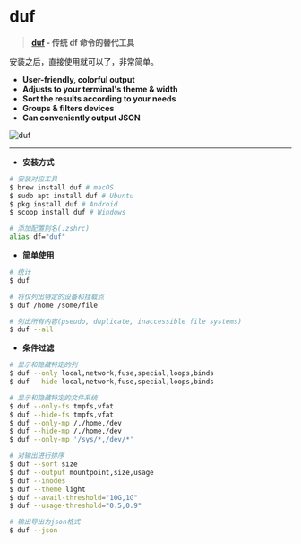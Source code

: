 # duf

> **[duf](https://github.com/muesli/duf) - 传统 df 命令的替代工具**

安装之后，直接使用就可以了，非常简单。

- **User-friendly, colorful output**
- **Adjusts to your terminal's theme & width**
- **Sort the results according to your needs**
- **Groups & filters devices**
- **Can conveniently output JSON**

![duf](../../images/tools-duf.png)

---

- **安装方式**

```bash
# 安装对应工具
$ brew install duf # macOS
$ sudo apt install duf # Ubuntu
$ pkg install duf # Android
$ scoop install duf # Windows

# 添加配置别名(.zshrc)
alias df="duf"
```

- **简单使用**

```bash
# 统计
$ duf

# 将仅列出特定的设备和挂载点
$ duf /home /some/file

# 列出所有内容(pseudo, duplicate, inaccessible file systems)
$ duf --all
```

- **条件过滤**

```bash
# 显示和隐藏特定的列
$ duf --only local,network,fuse,special,loops,binds
$ duf --hide local,network,fuse,special,loops,binds

# 显示和隐藏特定的文件系统
$ duf --only-fs tmpfs,vfat
$ duf --hide-fs tmpfs,vfat
$ duf --only-mp /,/home,/dev
$ duf --hide-mp /,/home,/dev
$ duf --only-mp '/sys/*,/dev/*'

# 对输出进行排序
$ duf --sort size
$ duf --output mountpoint,size,usage
$ duf --inodes
$ duf --theme light
$ duf --avail-threshold="10G,1G"
$ duf --usage-threshold="0.5,0.9"

# 输出导出为json格式
$ duf --json
```
